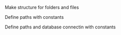 Make structure for folders and files

Define paths with constants

Define paths and database connectin with constants